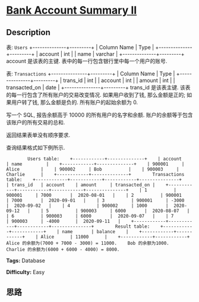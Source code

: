 # [Bank Account Summary II][title]

## Description

表: `Users`
            +--------------+---------+    | Column Name  | Type    |    +--------------+---------+    | account      | int     |    | name         | varchar |    +--------------+---------+    account 是该表的主键.    表中的每一行包含银行里中每一个用户的账号.    



表: `Transactions`
            +---------------+---------+    | Column Name   | Type    |    +---------------+---------+    | trans_id      | int     |    | account       | int     |    | amount        | int     |    | transacted_on | date    |    +---------------+---------+    trans_id 是该表主键.    该表的每一行包含了所有账户的交易改变情况.    如果用户收到了钱, 那么金额是正的; 如果用户转了钱, 那么金额是负的.    所有账户的起始余额为 0.    



写一个 SQL,  报告余额高于 10000 的所有用户的名字和余额. 账户的余额等于包含该账户的所有交易的总和.

返回结果表单没有顺序要求.

查询结果格式如下例所示.


            Users table:    +------------+--------------+    | account    | name         |    +------------+--------------+    | 900001     | Alice        |    | 900002     | Bob          |    | 900003     | Charlie      |    +------------+--------------+        Transactions table:    +------------+------------+------------+---------------+    | trans_id   | account    | amount     | transacted_on |    +------------+------------+------------+---------------+    | 1          | 900001     | 7000       |  2020-08-01   |    | 2          | 900001     | 7000       |  2020-09-01   |    | 3          | 900001     | -3000      |  2020-09-02   |    | 4          | 900002     | 1000       |  2020-09-12   |    | 5          | 900003     | 6000       |  2020-08-07   |    | 6          | 900003     | 6000       |  2020-09-07   |    | 7          | 900003     | -4000      |  2020-09-11   |    +------------+------------+------------+---------------+        Result table:    +------------+------------+    | name       | balance    |    +------------+------------+    | Alice      | 11000      |    +------------+------------+    Alice 的余额为(7000 + 7000 - 3000) = 11000.    Bob 的余额为1000.    Charlie 的余额为(6000 + 6000 - 4000) = 8000.    


**Tags:** Database

**Difficulty:** Easy

## 思路

[title]: https://leetcode-cn.com/problems/bank-account-summary-ii
